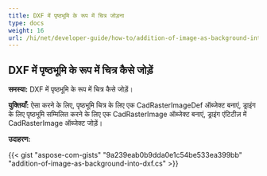 ```yaml
---
title: DXF में पृष्ठभूमि के रूप में चित्र जोड़ना
type: docs
weight: 16
url: /hi/net/developer-guide/how-to/addition-of-image-as-background-into-dxf/
---
```


## **DXF में पृष्ठभूमि के रूप में चित्र कैसे जोड़ें**

**समस्या:** DXF में पृष्ठभूमि के रूप में चित्र कैसे जोड़ें।

**युक्तियाँ:** ऐसा करने के लिए, पृष्ठभूमि चित्र के लिए एक CadRasterImageDef ऑब्जेक्ट बनाएं, ड्राइंग के लिए पृष्ठभूमि सम्मिलित करने के लिए एक CadRasterImage ऑब्जेक्ट बनाएं, ड्राइंग एंटिटीज़ में CadRasterImage ऑब्जेक्ट जोड़ें।

**उदाहरण:**

{{< gist "aspose-com-gists" "9a239eab0b9dda0e1c54be533ea399bb" "addition-of-image-as-background-into-dxf.cs" >}}
